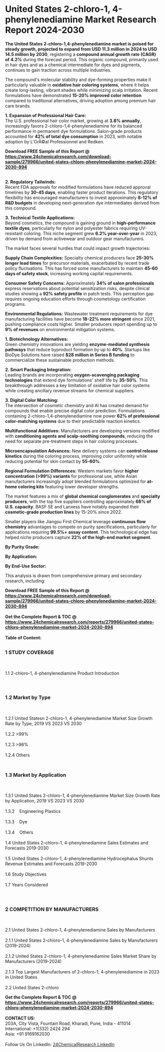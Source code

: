<h1>United States 2-chloro-1, 4-phenylenediamine Market Research Report 2024-2030</h1><p><strong>The United States 2-chloro-1,4-phenylenediamine market is poised for steady growth, projected to expand from USD 11.3 million in 2024 to USD 14.5 million by 2030</strong>, registering a <strong>compound annual growth rate (CAGR) of 4.2%</strong> during the forecast period. This organic compound, primarily used in hair dyes and as a chemical intermediate for dyes and pigments, continues to gain traction across multiple industries.</p><p>The compound's molecular stability and dye-forming properties make it particularly valuable in <strong>oxidative hair coloring systems</strong>, where it helps create long-lasting, vibrant shades while minimizing scalp irritation. Recent formulations have demonstrated <strong>15-20% improved color retention</strong> compared to traditional alternatives, driving adoption among premium hair care brands.</p><p><strong>1. Expansion of Professional Hair Care:</strong><br>
The U.S. professional hair color market, growing at <strong>3.8% annually</strong>, increasingly favors 2-chloro-1,4-phenylenediamine for its balanced performance in permanent dye formulations. Salon-grade products accounted for <strong>42% of total dye consumption</strong> in 2023, with notable adoption by L'OrÃ©al Professionnel and Redken.</p><div><b>Download FREE Sample of this Report @ 
            <a href="https://www.24chemicalresearch.com/download-sample/279966/united-states-chloro-phenylenediamine-market-2024-2030-894">
            https://www.24chemicalresearch.com/download-sample/279966/united-states-chloro-phenylenediamine-market-2024-2030-894</a></b></div><br><p><strong>2. Regulatory Tailwinds:</strong><br>
Recent FDA approvals for modified formulations have reduced approval timelines by <strong>30-45 days</strong>, enabling faster product iterations. This regulatory flexibility has encouraged manufacturers to invest approximately <strong>8-12% of R&amp;D budgets</strong> in developing next-generation dye intermediates derived from this compound.</p><p><strong>3. Technical Textile Applications:</strong><br>
Beyond cosmetics, the compound is gaining ground in <strong>high-performance textile dyes</strong>, particularly for nylon and polyester fabrics requiring UV-resistant coloring. This niche segment grew <strong>6.2% year-over-year</strong> in 2023, driven by demand from activewear and outdoor gear manufacturers.</p><p>The market faces several hurdles that could impact growth trajectories:</p><p><strong>Supply Chain Complexities:</strong> Specialty chemical producers face <strong>25-30% longer lead times</strong> for precursor materials, exacerbated by recent trade policy fluctuations. This has forced some manufacturers to maintain <strong>45-60 days of safety stock</strong>, increasing working capital requirements.</p><p><strong>Consumer Safety Concerns:</strong> Approximately <strong>34% of salon professionals</strong> express reservations about potential sensitization risks, despite clinical studies showing a <strong>92% safety profile</strong> in patch tests. This perception gap requires ongoing education efforts through cosmetology certification programs.</p><p><strong>Environmental Regulations:</strong> Wastewater treatment requirements for dye manufacturing facilities have become <strong>18-22% more stringent</strong> since 2021, pushing compliance costs higher. Smaller producers report spending up to <strong>9% of revenues</strong> on environmental mitigation systems.</p><p><strong>1. Biotechnology Alternatives:</strong><br>
Green chemistry innovations are yielding <strong>enzyme-mediated synthesis pathways</strong> that reduce byproduct formation by up to <strong>40%</strong>. Startups like BioDye Solutions have raised <strong>$28 million in Series B funding</strong> to commercialize these sustainable production methods.</p><p><strong>2. Smart Packaging Integration:</strong><br>
Leading brands are incorporating <strong>oxygen-scavenging packaging technologies</strong> that extend dye formulations' shelf life by <strong>35-50%</strong>. This breakthrough addresses a key limitation of oxidative hair color systems while creating ancillary revenue streams for chemical suppliers.</p><p><strong>3. Digital Color Matching:</strong><br>
The intersection of cosmetic chemistry and AI has created demand for compounds that enable precise digital color prediction. Formulations containing 2-chloro-1,4-phenylenediamine now power <strong>62% of professional color-matching systems</strong> due to their predictable reaction kinetics.</p><p><strong>Multifunctional Additives:</strong> Manufacturers are developing versions modified with <strong>conditioning agents and scalp-soothing compounds</strong>, reducing the need for separate pre-treatment steps in hair coloring processes.</p><p><strong>Microencapsulation Advances:</strong> New delivery systems can <strong>control release kinetics</strong> during the coloring process, improving color uniformity while reducing potential for skin contact by <strong>55-60%</strong>.</p><p><strong>Regional Formulation Differences:</strong> Western markets favor <strong>higher concentration (&gt;99%) variants</strong> for professional use, while Asian manufacturers increasingly adopt blended formulations optimized for <strong>at-home coloring kits</strong> featuring lower developer strengths.</p><p>The market features a mix of <strong>global chemical conglomerates</strong> and <strong>specialty producers</strong>, with the top five suppliers controlling approximately <strong>68% of U.S. capacity</strong>. BASF SE and Lanxess have notably expanded their <strong>cosmetic-grade production lines</strong> by 15-20% since 2022.</p><p>Smaller players like Jiangsu First Chemical leverage <strong>continuous flow chemistry</strong> advantages to compete on purity specifications, particularly for applications requiring <strong>99.5%+ assay content</strong>. This technological edge has helped niche producers capture <strong>22% of the high-end market segment</strong>.</p><p><strong>By Purity Grade:</strong></p><p><strong>By Application:</strong></p><p><strong>By End-Use Sector:</strong></p><p>This analysis is drawn from comprehensive primary and secondary research, including:
</p><div><b>Download FREE Sample of this Report @ 
            <a href="https://www.24chemicalresearch.com/download-sample/279966/united-states-chloro-phenylenediamine-market-2024-2030-894">
            https://www.24chemicalresearch.com/download-sample/279966/united-states-chloro-phenylenediamine-market-2024-2030-894</a></b></div><br><div><b>Get the Complete Report & TOC @ 
            <a href="https://www.24chemicalresearch.com/reports/279966/united-states-chloro-phenylenediamine-market-2024-2030-894">
            https://www.24chemicalresearch.com/reports/279966/united-states-chloro-phenylenediamine-market-2024-2030-894</a></b></div><br>
            <b>Table of Content:</b><p><h2><span style="font-size:16px"><strong>1 STUDY COVERAGE</strong></span></h2><br />
<p>1.1 2-chloro-1, 4-phenylenediamine Product Introduction</p><br />
<h2><span style="font-size:16px"><strong>1.2 Market by Type</strong></span></h2><br />
<p>1.2.1 United Statesn 2-chloro-1, 4-phenylenediamine Market Size Growth Rate by Type, 2019 VS 2023 VS 2030<br /><br />
1.2.2 >99%&nbsp;&nbsp; &nbsp;<br /><br />
1.2.3 >98%<br /><br />
1.2.4 Others<br /><br />
<h2><span style="font-size:16px"><strong>1.3 Market by Application</strong></span></h2><br />
<p>1.3.1 United States 2-chloro-1, 4-phenylenediamine Market Size Growth Rate by Application, 2019 VS 2023 VS 2030<br /><br />
1.3.2&nbsp;&nbsp; &nbsp;Engineering Plastics<br /><br />
1.3.3&nbsp;&nbsp; &nbsp;Dye<br /><br />
1.3.4&nbsp;&nbsp; &nbsp;Others<br /><br />
1.4 United States 2-chloro-1, 4-phenylenediamine Sales Estimates and Forecasts 2019-2030<br /><br />
1.5 United States 2-chloro-1, 4-phenylenediamine Hydrocephalus Shunts Revenue Estimates and Forecasts 2019-2030<br /><br />
1.6 Study Objectives<br /><br />
1.7 Years Considered</p><br />
<h2><span style="font-size:16px"><strong>2 COMPETITION BY MANUFACTURERS</strong></span></h2><br />
<p>2.1 United States 2-chloro-1, 4-phenylenediamine Sales by Manufacturers<br /><br />
2.1.1 United States 2-chloro-1, 4-phenylenediamine Sales by Manufacturers (2019-2024)<br /><br />
2.1.2 United States 2-chloro-1, 4-phenylenediamine Sales Market Share by Manufacturers (2019-2024)<br /><br />
2.1.3 Top Largest Manufacturers of 2-chloro-1, 4-phenylenediamine in 2023 in United States<br /><br />
2.2 United States 2-chloro</p><div><b>Get the Complete Report & TOC @ 
            <a href="https://www.24chemicalresearch.com/reports/279966/united-states-chloro-phenylenediamine-market-2024-2030-894">
            https://www.24chemicalresearch.com/reports/279966/united-states-chloro-phenylenediamine-market-2024-2030-894</a></b></div><br><b>CONTACT US:</b><br>
            203A, City Vista, Fountain Road, Kharadi, Pune, India - 411014<br>
            International: +1(332) 2424 294<br>
            Asia: +91 9169162030 <br><br>
            Follow Us On LinkedIn: <a href="https://www.linkedin.com/company/24chemicalresearch/">24ChemicalResearch LinkedIn</a>